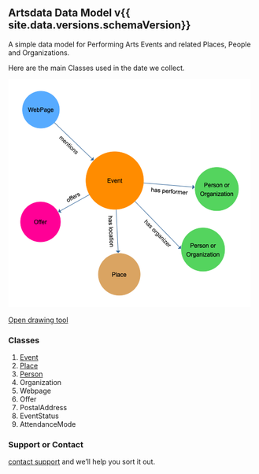 ## Artsdata Data Model v{{ site.data.versions.schemaVersion}}

A simple data model for Performing Arts Events and related Places, People and Organizations. 

Here are the main Classes used in the date we collect.

![Image](images/artsdata_event_model-3.png)

[Open drawing tool](https://www.yworks.com/yed-live/?file=https://gist.githubusercontent.com/saumier/c1d9b2a3392a1e03c8a14d9fbc2ac5d6/raw/8113c090a24e81c86c64d7a9425b865032a51517/artsdata_event_model)

### Classes

1. [Event](event-class-doc.md)
3. [Place](place-class-doc.md)
4. [Person](person-class-doc.md)
5. Organization
6. Webpage
7. Offer
8. PostalAddress
9. EventStatus
10. AttendanceMode

### Support or Contact

[contact support](mailto:support@culturecreates.com) and we’ll help you sort it out.
